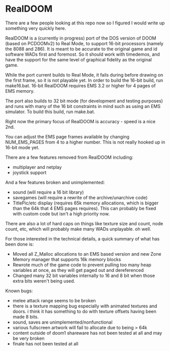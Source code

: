 # RealDOOM

There are a few people looking at this repo now so I figured I would write up something very quickly here.


RealDOOM is a (currently in progress) port of the DOS version of DOOM (based on PCDOOMv2) to Real Mode, to support 16-bit processors (namely the 8088 and 286). It is meant to be accurate to the original game and id software WADs first and foremost. So it should work with timedemos, and have the support for the same level of graphical fidelity as the original game.

While the port current builds to Real Mode, it fails during before drawing on the first frame, so it is not playable yet. In order to build the 16-bit build, run make16.bat. 16-bit RealDOOM requires EMS 3.2 or higher for 4 pages of EMS memory.

The port also builds to 32 bit mode (for development and testing purposes) and runs with many of the 16 bit constraints in mind such as using an EMS simulator. To build this build, run make.bat.

Right now the primary focus of RealDOOM is accuracy - speed is a nice 2nd.


You can adjust the EMS page frames available by changing NUM_EMS_PAGES from 4 to a higher number. This is not really hooked up in 16-bit mode yet.


There are a few features removed from RealDOOM including:
 - multiplayer and netplay
 - joystick support
 

And a few features broken and unimplemented:
 - sound (will require a 16 bit library)
 - savegames (will require a rewrite of the archive/unarchive code)
 - TitlePic/etc display (requires 65k memory allocations, which is bigger than the 64k that 4 EMS pages requires). This can probably be fixed with custom code but isn't a high priority now.


There are also a lot of hard caps on things like texture size and count, node count, etc, which will probably make many WADs unplayable. oh well.

For those interested in the technical details, a quick summary of what has been done is:
 - Moved all Z_Malloc allocations to an EMS based version and new Zone Memory manager that supports 16k memory blocks
 - Rewrote much of the game code to prevent pulling too many heap variables at once, as they will get paged out and dereferenced
 - Changed many 32 bit variables internally to 16 and 8 bit when those extra bits weren't being used.


Known bugs:
 - melee attack range seems to be broken
 - there is a texture mapping bug especially with animated textures and doors. i think it has something to do with texture offsets having been made 8 bits.
 - sound, saves are unimplemented/nonfunctional
 - various fullscreen artwork will fail to allocate due to being > 64k 
 - content outside of doom1 shareware has not been tested at all and may be very broken
 - finale has not been tested at all